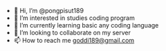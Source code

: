 - 👋 Hi, I’m @pongpisut189
- 👀 I’m interested in studies coding program
- 🌱 I’m currently learning basic any coding language
- 💞️ I’m looking to collaborate on my server
- 📫 How to reach me goddi189@gmail.com

<!---
pongpisut189/pongpisut189 is a ✨ special ✨ repository because its `README.md` (this file) appears on your GitHub profile.
You can click the Preview link to take a look at your changes.
--->
